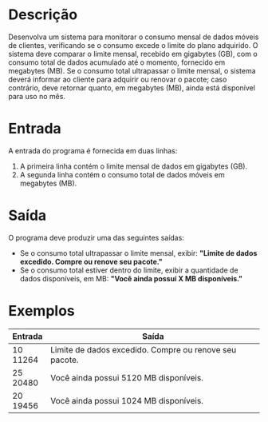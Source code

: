 # Descrição

Desenvolva um sistema para monitorar o consumo mensal de dados móveis de clientes, verificando se o consumo excede o limite do plano adquirido. O sistema deve comparar o limite mensal, recebido em gigabytes (GB), com o consumo total de dados acumulado até o momento, fornecido em megabytes (MB). Se o consumo total ultrapassar o limite mensal, o sistema deverá informar ao cliente para adquirir ou renovar o pacote; caso contrário, deve retornar quanto, em megabytes (MB), ainda está disponível para uso no mês.

# Entrada

A entrada do programa é fornecida em duas linhas:

1. A primeira linha contém o limite mensal de dados em gigabytes (GB).
2. A segunda linha contém o consumo total de dados móveis em megabytes (MB).

# Saída

O programa deve produzir uma das seguintes saídas:

- Se o consumo total ultrapassar o limite mensal, exibir: **"Limite de dados excedido. Compre ou renove seu pacote."**
- Se o consumo total estiver dentro do limite, exibir a quantidade de dados disponíveis, em MB: **"Você ainda possui X MB disponíveis."**

# Exemplos

| Entrada        | Saída                                                   |
| -------------- | ------------------------------------------------------- |
| 10<br>11264    | Limite de dados excedido. Compre ou renove seu pacote.  |
| 25<br>20480    | Você ainda possui 5120 MB disponíveis.                  |
| 20<br>19456    | Você ainda possui 1024 MB disponíveis.                  |
